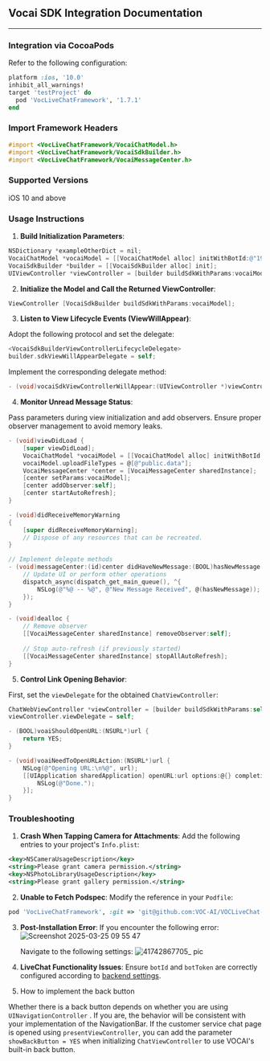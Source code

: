 ## Vocai SDK Integration Documentation

---

### Integration via CocoaPods

Refer to the following configuration:

```ruby
platform :ios, '10.0'
inhibit_all_warnings!
target 'testProject' do
  pod 'VocLiveChatFramework', '1.7.1'
end
```

### Import Framework Headers

```objective-c
#import <VocLiveChatFramework/VocaiChatModel.h>
#import <VocLiveChatFramework/VocaiSdkBuilder.h>
#import <VocLiveChatFramework/VocaiMessageCenter.h>
```

### Supported Versions

iOS 10 and above

### Usage Instructions

1. **Build Initialization Parameters**:

```objective-c
NSDictionary *exampleOtherDict = nil;
VocaiChatModel *vocaiModel = [[VocaiChatModel alloc] initWithBotId:@"19365" token:@"6731F71BE4B0187458389512" email:@"zhikang@163.com" language:@"cn" otherParams:exampleOtherDict];
VocaiSdkBuilder *builder = [[VocaiSdkBuilder alloc] init];
UIViewController *viewController = [builder buildSdkWithParams:vocaiModel];
```

2. **Initialize the Model and Call the Returned ViewController**:

```objective-c
ViewController [VocaiSdkBuilder buildSdkWithParams:vocaiModel];
```

3. **Listen to View Lifecycle Events (ViewWillAppear)**:

Adopt the following protocol and set the delegate:

```objective-c
<VocaiSdkBuilderViewControllerLifecycleDelegate>
builder.sdkViewWillAppearDelegate = self;
```

Implement the corresponding delegate method:

```objective-c
- (void)vocaiSdkViewControllerWillAppear:(UIViewController *)viewController animated:(BOOL)animated;
```

4. **Monitor Unread Message Status**:

Pass parameters during view initialization and add observers. Ensure proper observer management to avoid memory leaks.

```objective-c
- (void)viewDidLoad {
    [super viewDidLoad];
    VocaiChatModel *vocaiModel = [[VocaiChatModel alloc] initWithBotId:@"499" token:@"66D806CAE4B05062935CCFD0" email:nil language:str otherParams:nil];
    vocaiModel.uploadFileTypes = @[@"public.data"];
    VocaiMessageCenter *center = [VocaiMessageCenter sharedInstance];
    [center setParams:vocaiModel];
    [center addObserver:self];
    [center startAutoRefresh];
}

- (void)didReceiveMemoryWarning
{
    [super didReceiveMemoryWarning];
    // Dispose of any resources that can be recreated.
}

// Implement delegate methods
- (void)messageCenter:(id)center didHaveNewMessage:(BOOL)hasNewMessage forChatId:(nonnull NSString *)chatId {
    // Update UI or perform other operations
    dispatch_async(dispatch_get_main_queue(), ^{
        NSLog(@"%@ -- %@", @"New Message Received", @(hasNewMessage));
    });
}

- (void)dealloc {
    // Remove observer
    [[VocaiMessageCenter sharedInstance] removeObserver:self];
    
    // Stop auto-refresh (if previously started)
    [[VocaiMessageCenter sharedInstance] stopAllAutoRefresh];
}
```

5. **Control Link Opening Behavior**:

First, set the `viewDelegate` for the obtained `ChatViewController`:

```objective-c
ChatWebViewController *viewController = [builder buildSdkWithParams:self.model];
viewController.viewDelegate = self;
```

```objective-c
- (BOOL)voaiShouldOpenURL:(NSURL*)url {
    return YES;
}

- (void)voaiNeedToOpenURLAction:(NSURL*)url {
    NSLog(@"Opening URL:\n%@", url);
    [[UIApplication sharedApplication] openURL:url options:@{} completionHandler:^(BOOL status){
        NSLog(@"Done.");
    }];
}
```

### Troubleshooting

1. **Crash When Tapping Camera for Attachments**:
   Add the following entries to your project's `Info.plist`:

```xml
<key>NSCameraUsageDescription</key>
<string>Please grant camera permission.</string>
<key>NSPhotoLibraryUsageDescription</key>
<string>Please grant gallery permission.</string>
```

2. **Unable to Fetch Podspec**:
   Modify the reference in your `Podfile`:

```ruby
pod 'VocLiveChatFramework', :git => 'git@github.com:VOC-AI/VOCLiveChat-iOS.git', :tag => '1.7.1'
```

3. **Post-Installation Error**:
   If you encounter the following error:
   ![Screenshot 2025-03-25 09 55 47](https://github.com/user-attachments/assets/aebe0dba-4d79-4598-9891-d77f11212631)
   
   Navigate to the following settings:
   ![41742867705_ pic](https://github.com/user-attachments/assets/0a6d22e3-b235-4d8c-aaf5-007c0c43d0c4)

4. **LiveChat Functionality Issues**:
   Ensure `botId` and `botToken` are correctly configured according to [backend settings](https://apps.voc.ai/chatbot).

5. How to implement the back button

Whether there is a back button depends on whether you are using `UINavigationController` . If you are, the behavior will be consistent with your implementation of the NavigationBar.
If the customer service chat page is opened using `presentViewController`, you can add the parameter `showBackButton = YES` when initializing `ChatViewController` to use VOCAI's built-in back button.
